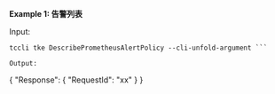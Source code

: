 **Example 1: 告警列表**



Input: 

```
tccli tke DescribePrometheusAlertPolicy --cli-unfold-argument ```

Output: 
```
{
    "Response": {
        "RequestId": "xx"
    }
}
```

